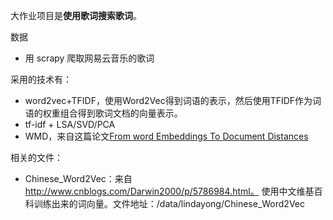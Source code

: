 大作业项目是**使用歌词搜索歌词**。

数据
- 用 scrapy 爬取网易云音乐的歌词

采用的技术有：
- word2vec+TFIDF，使用Word2Vec得到词语的表示，然后使用TFIDF作为词语的权重组合得到歌词文档的向量表示。
- tf-idf + LSA/SVD/PCA
- WMD，来自这篇论文[From word Embeddings To Document Distances](jmlr.org/proceedings/papers/v37/kusnerb15.pdf)

相关的文件：

- Chinese_Word2Vec：来自 http://www.cnblogs.com/Darwin2000/p/5786984.html。 使用中文维基百科训练出来的词向量。文件地址：/data/lindayong/Chinese_Word2Vec
